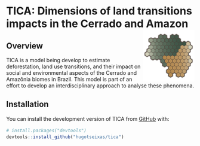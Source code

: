 
<!-- README.md is generated from README.Rmd. Please edit that file -->

# TICA: Dimensions of land transitions impacts in the Cerrado and Amazon <a href="https://hugotseixas.com/en/tica/"><img src="/man/figures/logo.png" align="right" height="138" /></a>

<!-- badges: start -->
<!-- badges: end -->

## Overview

TICA is a model being develop to estimate deforestation, land use
transitions, and their impact on social and environmental aspects of the
Cerrado and Amazônia biomes in Brazil. This model is part of an effort
to develop an interdisciplinary approach to analyse these phenomena.

## Installation

You can install the development version of TICA from
[GitHub](https://github.com/) with:

``` r
# install.packages("devtools")
devtools::install_github("hugotseixas/tica")
```
